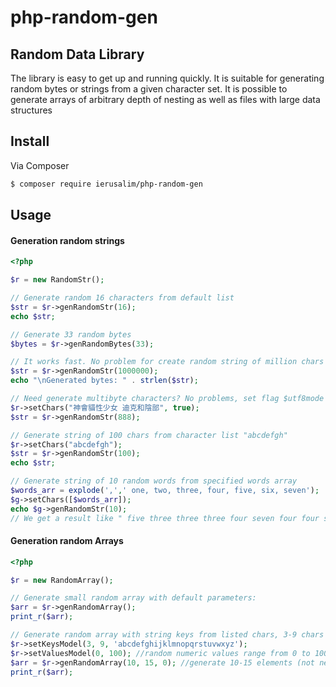 # php-random-gen
## Random Data Library

The library is easy to get up and running quickly. It is suitable for generating
random bytes or strings from a given character set. It is possible to generate
arrays of arbitrary depth of nesting as well as files with large data structures

## Install

Via Composer

``` bash
$ composer require ierusalim/php-random-gen
```

## Usage

#### Generation random strings

```php
<?php

$r = new RandomStr();

// Generate random 16 characters from default list
$str = $r->genRandomStr(16);
echo $str;

// Generate 33 random bytes
$bytes = $r->genRandomBytes(33);

// It works fast. No problem for create random string of million chars
$str = $r->genRandomStr(1000000);
echo "\nGenerated bytes: " . strlen($str);

// Need generate multibyte characters? No problems, set flag $utf8mode = true
$r->setChars("神會貓性少女 迪克和陰部", true);
$str = $r->genRandomStr(888);

// Generate string of 100 chars from character list "abcdefgh"
$r->setChars("abcdefgh");
$str = $r->genRandomStr(100);
echo $str;

// Generate string of 10 random words from specified words array
$words_arr = explode(',',' one, two, three, four, five, six, seven');
$g->setChars([$words_arr]);
echo $g->genRandomStr(10); 
// We get a result like " five three three three four seven four four six four"

```

#### Generation random Arrays

```php
<?php

$r = new RandomArray();

// Generate small random array with default parameters:
$arr = $r->genRandomArray();
print_r($arr);

// Generate random array with string keys from listed chars, 3-9 chars length
$r->setKeysModel(3, 9, 'abcdefghijklmnopqrstuvwxyz');
$r->setValuesModel(0, 100); //random numeric values range from 0 to 100
$arr = $r->genRandomArray(10, 15, 0); //generate 10-15 elements (not nested)
print_r($arr);

```
